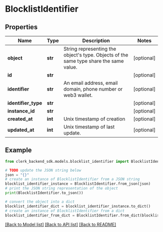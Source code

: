 # BlocklistIdentifier


## Properties

Name | Type | Description | Notes
------------ | ------------- | ------------- | -------------
**object** | **str** | String representing the object&#39;s type. Objects of the same type share the same value.  | [optional] 
**id** | **str** |  | [optional] 
**identifier** | **str** | An email address, email domain, phone number or web3 wallet.  | [optional] 
**identifier_type** | **str** |  | [optional] 
**instance_id** | **str** |  | [optional] 
**created_at** | **int** | Unix timestamp of creation  | [optional] 
**updated_at** | **int** | Unix timestamp of last update.  | [optional] 

## Example

```python
from clerk_backend_sdk.models.blocklist_identifier import BlocklistIdentifier

# TODO update the JSON string below
json = "{}"
# create an instance of BlocklistIdentifier from a JSON string
blocklist_identifier_instance = BlocklistIdentifier.from_json(json)
# print the JSON string representation of the object
print(BlocklistIdentifier.to_json())

# convert the object into a dict
blocklist_identifier_dict = blocklist_identifier_instance.to_dict()
# create an instance of BlocklistIdentifier from a dict
blocklist_identifier_from_dict = BlocklistIdentifier.from_dict(blocklist_identifier_dict)
```
[[Back to Model list]](../README.md#documentation-for-models) [[Back to API list]](../README.md#documentation-for-api-endpoints) [[Back to README]](../README.md)


